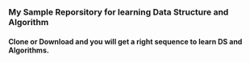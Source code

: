 ### My Sample Reporsitory for learning Data Structure and Algorithm

#### Clone or Download and you will get a right sequence to learn DS and Algorithms. 
